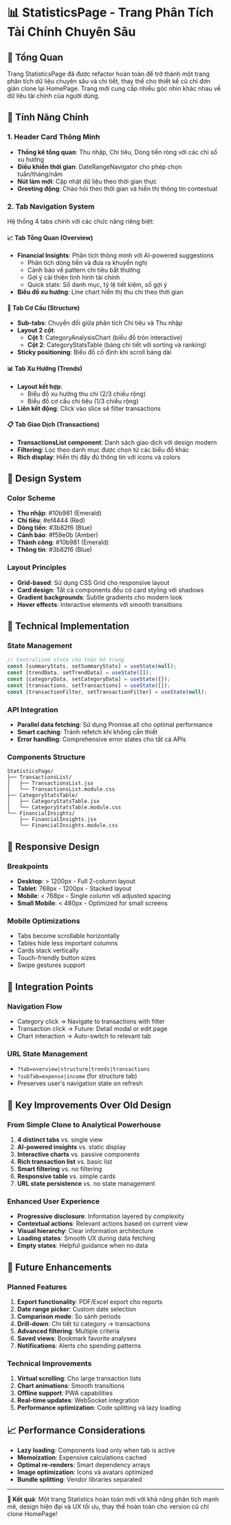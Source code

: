 # 📊 StatisticsPage - Trang Phân Tích Tài Chính Chuyên Sâu

## 🎯 Tổng Quan

Trang StatisticsPage đã được refactor hoàn toàn để trở thành một trang phân tích dữ liệu chuyên sâu và chi tiết, thay thế cho thiết kế cũ chỉ đơn giản clone lại HomePage. Trang mới cung cấp nhiều góc nhìn khác nhau về dữ liệu tài chính của người dùng.

## 🚀 Tính Năng Chính

### 1. **Header Card Thông Minh**

- **Thống kê tổng quan**: Thu nhập, Chi tiêu, Dòng tiền ròng với các chỉ số xu hướng
- **Điều khiển thời gian**: DateRangeNavigator cho phép chọn tuần/tháng/năm
- **Nút làm mới**: Cập nhật dữ liệu theo thời gian thực
- **Greeting động**: Chào hỏi theo thời gian và hiển thị thông tin contextual

### 2. **Tab Navigation System**

Hệ thống 4 tabs chính với các chức năng riêng biệt:

#### 📈 **Tab Tổng Quan (Overview)**

- **Financial Insights**: Phân tích thông minh với AI-powered suggestions
  - Phân tích dòng tiền và đưa ra khuyến nghị
  - Cảnh báo về pattern chi tiêu bất thường
  - Gợi ý cải thiện tình hình tài chính
  - Quick stats: Số danh mục, tỷ lệ tiết kiệm, số gợi ý
- **Biểu đồ xu hướng**: Line chart hiển thị thu chi theo thời gian

#### 🎯 **Tab Cơ Cấu (Structure)**

- **Sub-tabs**: Chuyển đổi giữa phân tích Chi tiêu và Thu nhập
- **Layout 2 cột**:
  - **Cột 1**: CategoryAnalysisChart (biểu đồ tròn interactive)
  - **Cột 2**: CategoryStatsTable (bảng chi tiết với sorting và ranking)
- **Sticky positioning**: Biểu đồ cố định khi scroll bảng dài

#### 📊 **Tab Xu Hướng (Trends)**

- **Layout kết hợp**:
  - Biểu đồ xu hướng thu chi (2/3 chiều rộng)
  - Biểu đồ cơ cấu chi tiêu (1/3 chiều rộng)
- **Liên kết động**: Click vào slice sẽ filter transactions

#### 📋 **Tab Giao Dịch (Transactions)**

- **TransactionsList component**: Danh sách giao dịch với design modern
- **Filtering**: Lọc theo danh mục được chọn từ các biểu đồ khác
- **Rich display**: Hiển thị đầy đủ thông tin với icons và colors

## 🎨 Design System

### **Color Scheme**

- **Thu nhập**: #10b981 (Emerald)
- **Chi tiêu**: #ef4444 (Red)
- **Dòng tiền**: #3b82f6 (Blue)
- **Cảnh báo**: #f59e0b (Amber)
- **Thành công**: #10b981 (Emerald)
- **Thông tin**: #3b82f6 (Blue)

### **Layout Principles**

- **Grid-based**: Sử dụng CSS Grid cho responsive layout
- **Card design**: Tất cả components đều có card styling với shadows
- **Gradient backgrounds**: Subtle gradients cho modern look
- **Hover effects**: Interactive elements với smooth transitions

## 🔧 Technical Implementation

### **State Management**

```javascript
// Centralized state cho toàn bộ trang
const [summaryStats, setSummaryStats] = useState(null);
const [trendData, setTrendData] = useState([]);
const [categoryData, setCategoryData] = useState({});
const [transactions, setTransactions] = useState([]);
const [transactionFilter, setTransactionFilter] = useState(null);
```

### **API Integration**

- **Parallel data fetching**: Sử dụng Promise.all cho optimal performance
- **Smart caching**: Tránh refetch khi không cần thiết
- **Error handling**: Comprehensive error states cho tất cả APIs

### **Components Structure**

```
StatisticsPage/
├── TransactionsList/
│   ├── TransactionsList.jsx
│   └── TransactionsList.module.css
├── CategoryStatsTable/
│   ├── CategoryStatsTable.jsx
│   └── CategoryStatsTable.module.css
└── FinancialInsights/
    ├── FinancialInsights.jsx
    └── FinancialInsights.module.css
```

## 📱 Responsive Design

### **Breakpoints**

- **Desktop**: > 1200px - Full 2-column layout
- **Tablet**: 768px - 1200px - Stacked layout
- **Mobile**: < 768px - Single column với adjusted spacing
- **Small Mobile**: < 480px - Optimized for small screens

### **Mobile Optimizations**

- Tabs become scrollable horizontally
- Tables hide less important columns
- Cards stack vertically
- Touch-friendly button sizes
- Swipe gestures support

## 🔗 Integration Points

### **Navigation Flow**

- Category click → Navigate to transactions with filter
- Transaction click → Future: Detail modal or edit page
- Chart interaction → Auto-switch to relevant tab

### **URL State Management**

- `?tab=overview|structure|trends|transactions`
- `?subTab=expense|income` (for structure tab)
- Preserves user's navigation state on refresh

## 🎯 Key Improvements Over Old Design

### **From Simple Clone to Analytical Powerhouse**

1. **4 distinct tabs** vs. single view
2. **AI-powered insights** vs. static display
3. **Interactive charts** vs. passive components
4. **Rich transaction list** vs. basic list
5. **Smart filtering** vs. no filtering
6. **Responsive table** vs. simple cards
7. **URL state persistence** vs. no state management

### **Enhanced User Experience**

- **Progressive disclosure**: Information layered by complexity
- **Contextual actions**: Relevant actions based on current view
- **Visual hierarchy**: Clear information architecture
- **Loading states**: Smooth UX during data fetching
- **Empty states**: Helpful guidance when no data

## 🚀 Future Enhancements

### **Planned Features**

1. **Export functionality**: PDF/Excel export cho reports
2. **Date range picker**: Custom date selection
3. **Comparison mode**: So sánh periods
4. **Drill-down**: Chi tiết từ category → transactions
5. **Advanced filtering**: Multiple criteria
6. **Saved views**: Bookmark favorite analyses
7. **Notifications**: Alerts cho spending patterns

### **Technical Improvements**

1. **Virtual scrolling**: Cho large transaction lists
2. **Chart animations**: Smooth transitions
3. **Offline support**: PWA capabilities
4. **Real-time updates**: WebSocket integration
5. **Performance optimization**: Code splitting và lazy loading

## 📈 Performance Considerations

- **Lazy loading**: Components load only when tab is active
- **Memoization**: Expensive calculations cached
- **Optimal re-renders**: Smart dependency arrays
- **Image optimization**: Icons và avatars optimized
- **Bundle splitting**: Vendor libraries separated

---

**🎉 Kết quả**: Một trang Statistics hoàn toàn mới với khả năng phân tích mạnh mẽ, design hiện đại và UX tối ưu, thay thế hoàn toàn cho version cũ chỉ clone HomePage!
